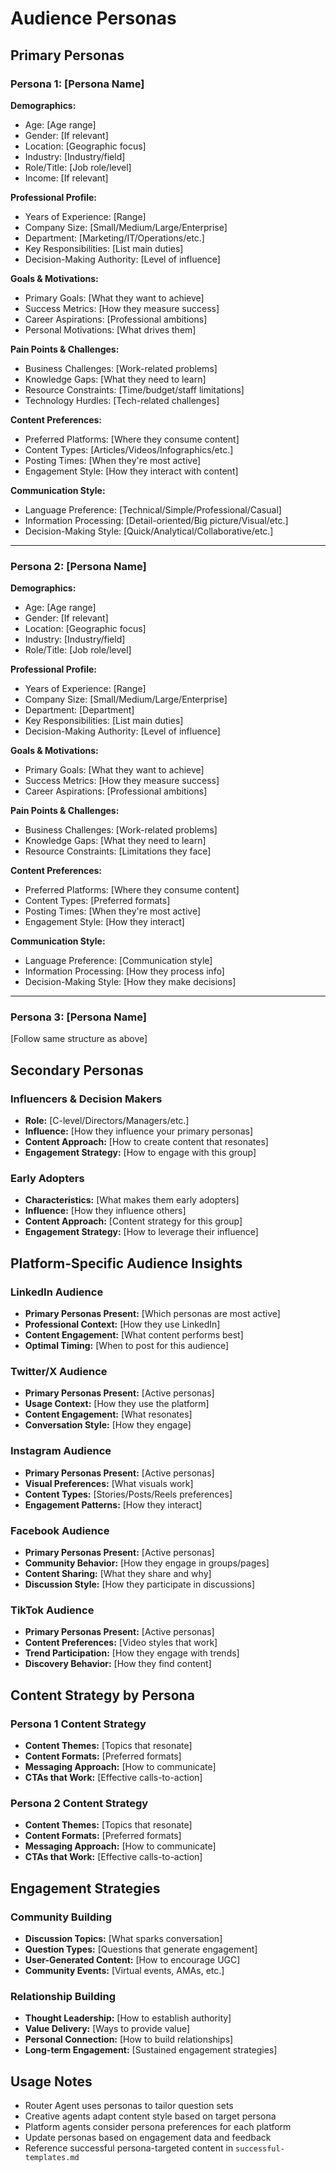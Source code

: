 # Audience Personas

## Primary Personas

### Persona 1: [Persona Name]
<!-- CUSTOMIZE: Define your primary target audience -->

**Demographics:**
- Age: [Age range]
- Gender: [If relevant]
- Location: [Geographic focus]
- Industry: [Industry/field]
- Role/Title: [Job role/level]
- Income: [If relevant]

**Professional Profile:**
- Years of Experience: [Range]
- Company Size: [Small/Medium/Large/Enterprise]
- Department: [Marketing/IT/Operations/etc.]
- Key Responsibilities: [List main duties]
- Decision-Making Authority: [Level of influence]

**Goals & Motivations:**
- Primary Goals: [What they want to achieve]
- Success Metrics: [How they measure success]
- Career Aspirations: [Professional ambitions]
- Personal Motivations: [What drives them]

**Pain Points & Challenges:**
- Business Challenges: [Work-related problems]
- Knowledge Gaps: [What they need to learn]
- Resource Constraints: [Time/budget/staff limitations]
- Technology Hurdles: [Tech-related challenges]

**Content Preferences:**
- Preferred Platforms: [Where they consume content]
- Content Types: [Articles/Videos/Infographics/etc.]
- Posting Times: [When they're most active]
- Engagement Style: [How they interact with content]

**Communication Style:**
- Language Preference: [Technical/Simple/Professional/Casual]
- Information Processing: [Detail-oriented/Big picture/Visual/etc.]
- Decision-Making Style: [Quick/Analytical/Collaborative/etc.]

---

### Persona 2: [Persona Name]
<!-- CUSTOMIZE: Add additional personas as needed -->

**Demographics:**
- Age: [Age range]
- Gender: [If relevant]
- Location: [Geographic focus]
- Industry: [Industry/field]
- Role/Title: [Job role/level]

**Professional Profile:**
- Years of Experience: [Range]
- Company Size: [Small/Medium/Large/Enterprise]
- Department: [Department]
- Key Responsibilities: [List main duties]
- Decision-Making Authority: [Level of influence]

**Goals & Motivations:**
- Primary Goals: [What they want to achieve]
- Success Metrics: [How they measure success]
- Career Aspirations: [Professional ambitions]

**Pain Points & Challenges:**
- Business Challenges: [Work-related problems]
- Knowledge Gaps: [What they need to learn]
- Resource Constraints: [Limitations they face]

**Content Preferences:**
- Preferred Platforms: [Where they consume content]
- Content Types: [Preferred formats]
- Posting Times: [When they're most active]
- Engagement Style: [How they interact]

**Communication Style:**
- Language Preference: [Communication style]
- Information Processing: [How they process info]
- Decision-Making Style: [How they make decisions]

---

### Persona 3: [Persona Name]
<!-- CUSTOMIZE: Add more personas if needed -->

[Follow same structure as above]

## Secondary Personas

### Influencers & Decision Makers
<!-- CUSTOMIZE: Define influential audience segments -->
- **Role:** [C-level/Directors/Managers/etc.]
- **Influence:** [How they influence your primary personas]
- **Content Approach:** [How to create content that resonates]
- **Engagement Strategy:** [How to engage with this group]

### Early Adopters
- **Characteristics:** [What makes them early adopters]
- **Influence:** [How they influence others]
- **Content Approach:** [Content strategy for this group]
- **Engagement Strategy:** [How to leverage their influence]

## Platform-Specific Audience Insights

### LinkedIn Audience
<!-- CUSTOMIZE: Platform-specific audience characteristics -->
- **Primary Personas Present:** [Which personas are most active]
- **Professional Context:** [How they use LinkedIn]
- **Content Engagement:** [What content performs best]
- **Optimal Timing:** [When to post for this audience]

### Twitter/X Audience
- **Primary Personas Present:** [Active personas]
- **Usage Context:** [How they use the platform]
- **Content Engagement:** [What resonates]
- **Conversation Style:** [How they engage]

### Instagram Audience
- **Primary Personas Present:** [Active personas]
- **Visual Preferences:** [What visuals work]
- **Content Types:** [Stories/Posts/Reels preferences]
- **Engagement Patterns:** [How they interact]

### Facebook Audience
- **Primary Personas Present:** [Active personas]
- **Community Behavior:** [How they engage in groups/pages]
- **Content Sharing:** [What they share and why]
- **Discussion Style:** [How they participate in discussions]

### TikTok Audience
- **Primary Personas Present:** [Active personas]
- **Content Preferences:** [Video styles that work]
- **Trend Participation:** [How they engage with trends]
- **Discovery Behavior:** [How they find content]

## Content Strategy by Persona

### Persona 1 Content Strategy
- **Content Themes:** [Topics that resonate]
- **Content Formats:** [Preferred formats]
- **Messaging Approach:** [How to communicate]
- **CTAs that Work:** [Effective calls-to-action]

### Persona 2 Content Strategy
- **Content Themes:** [Topics that resonate]
- **Content Formats:** [Preferred formats]
- **Messaging Approach:** [How to communicate]
- **CTAs that Work:** [Effective calls-to-action]

## Engagement Strategies

### Community Building
<!-- CUSTOMIZE: How to build community with each persona -->
- **Discussion Topics:** [What sparks conversation]
- **Question Types:** [Questions that generate engagement]
- **User-Generated Content:** [How to encourage UGC]
- **Community Events:** [Virtual events, AMAs, etc.]

### Relationship Building
- **Thought Leadership:** [How to establish authority]
- **Value Delivery:** [Ways to provide value]
- **Personal Connection:** [How to build relationships]
- **Long-term Engagement:** [Sustained engagement strategies]

## Usage Notes
- Router Agent uses personas to tailor question sets
- Creative agents adapt content style based on target persona
- Platform agents consider persona preferences for each platform
- Update personas based on engagement data and feedback
- Reference successful persona-targeted content in `successful-templates.md`